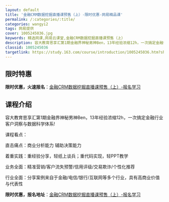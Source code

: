 ```yaml
---
layout: default
title: '金融CRM数据挖掘直播课预售（上）-限时优惠-网易精品课'
permalink: /:categories/:title/
categories: wangyi2
tags: 网易提供
cover: 1005245036.jpg
keywords: 精选网课,网易云课堂,金融CRM数据挖掘直播课预售（上）
description: 容大教育思享汇第1期金融界神秘男神Ben，13年经验浓缩12h，一次搞定金融行业客户洞察与数据科学体系!课程看点：直击痛
classid: 1005245036
targetlink: https://study.163.com/course/introduction/1005245036.htm?share=1&shareId=1025206652&utm_campaign=share&utm_medium=iphoneShare&utm_source=&utm_u=1025206652
---
```


## 限时特惠

**限时优惠，火速报名**：[金融CRM数据挖掘直播课预售（上）-报名学习](https://study.163.com/course/introduction/1005245036.htm?share=1&shareId=1025206652&utm_campaign=share&utm_medium=iphoneShare&utm_source=&utm_u=1025206652)

## 课程介绍

容大教育思享汇第1期金融界神秘男神Ben，13年经验浓缩12h，一次搞定金融行业客户洞察与数据科学体系!

课程看点：

直击痛点：商业分析能力 辅助决策能力

着重实践：重经验分享，轻纸上谈兵；重代码实现，轻PPT教学

业务全面：精准营销/客户流失预警/信用评级/交易欺诈/个性化推荐

行业全面：分享案例来自于金融/电信/银行/互联网等多个行业，具有高商业价值与代表性

**限时优惠，报名地址**：[金融CRM数据挖掘直播课预售（上）-报名学习](https://study.163.com/course/introduction/1005245036.htm?share=1&shareId=1025206652&utm_campaign=share&utm_medium=iphoneShare&utm_source=&utm_u=1025206652)

